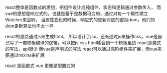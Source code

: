 react整体是函数式的思想，把组件设计成纯组件，状态和逻辑通过参数传入，
而vue的思想是响应式的，也就是基于是数据可变的，通过对每一个属性建立Watcher来监听， 当属性变化的时候，响应式的更新对应的虚拟dom，他们的dom更新算法也不太一样


react的思路通过js来生成html， 所以设计了jsx，还有通过js来操作css。vue是自己写了一套模板编译的逻辑，可以把js css html糅合到一个模板里边
react是类式的写法，api很少 而vue是声明式的写法
react可以通过高阶组件来扩展，而vue需要通过mixins来扩展


react 是函数式
vue   更像是配置式的